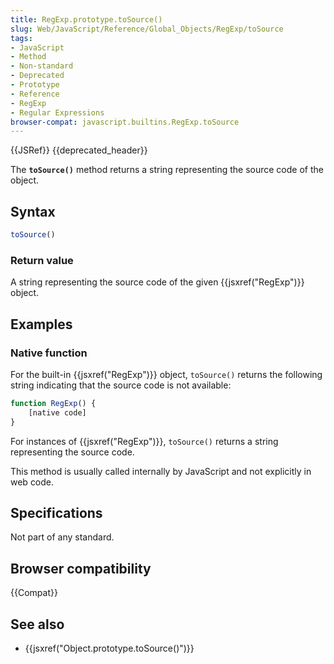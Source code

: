 ```yaml
---
title: RegExp.prototype.toSource()
slug: Web/JavaScript/Reference/Global_Objects/RegExp/toSource
tags:
- JavaScript
- Method
- Non-standard
- Deprecated
- Prototype
- Reference
- RegExp
- Regular Expressions
browser-compat: javascript.builtins.RegExp.toSource
---
```

{{JSRef}} {{deprecated_header}}

The **`toSource()`** method returns a string representing the source code of the
object.

## Syntax

```js
toSource()
```

### Return value

A string representing the source code of the given {{jsxref("RegExp")}}
object.

## Examples

### Native function

For the built-in {{jsxref("RegExp")}} object, `toSource()` returns the
following string indicating that the source code is not available:

```js
function RegExp() {
    [native code]
}
```

For instances of {{jsxref("RegExp")}}, `toSource()` returns a string
representing the source code.

This method is usually called internally by JavaScript and not explicitly in web
code.

## Specifications

Not part of any standard.

## Browser compatibility

{{Compat}}

## See also

*   {{jsxref("Object.prototype.toSource()")}}

